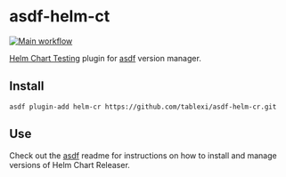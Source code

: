 # asdf-helm-ct

[![Main workflow](https://github.com/tablexi/asdf-helm-ct/workflows/Main%20workflow/badge.svg)](https://github.com/tablexi/asdf-helm-ct/actions)

[Helm Chart Testing](https://github.com/helm/chart-testing) plugin for [asdf](https://github.com/asdf-vm/asdf) version manager.

## Install

```
asdf plugin-add helm-cr https://github.com/tablexi/asdf-helm-cr.git
```

## Use

Check out the [asdf](https://github.com/asdf-vm/asdf) readme for instructions on how to install and manage versions of Helm Chart Releaser.
